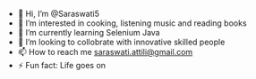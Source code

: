 - 👋 Hi, I’m @Saraswati5
- 👀 I’m interested in cooking, listening music and reading books
- 🌱 I’m currently learning Selenium Java
- 💞️ I’m looking to collobrate with innovative skilled people
- 📫 How to reach me saraswati.attili@gmail.com
- ⚡ Fun fact: Life goes on 

<!---
Saraswati5/Saraswati5 is a ✨ special ✨ repository because its `README.md` (this file) appears on your GitHub profile.
You can click the Preview link to take a look at your changes.
--->
